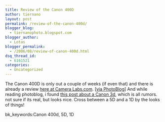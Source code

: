 ```yaml
---
title: Review of the Canon 400D
author: tiernano
layout: post
permalink: /review-of-the-canon-400d/
blogger_blog:
  - tiernanophoto.blogspot.com
blogger_author:
  - Lotas
blogger_permalink:
  - /2006/08/review-of-canon-400d.html
dsq_thread_id:
  - 6161521
categories:
  - Uncategorized
---
```

The Canon 400D is only out a couple of weeks (if even that) and there is already a review [here at Camera Labs.com][1]. [[via PhotoBlog][2]] And while reading photoblog, i found [this post about a Canon 3d][3], which is all rumors. not sure if its real, but looks nice. Cross between a 5D and a 1D by the looks of things!

bk_keywords:Canon 400d, 5D, 1D

 [1]: http://www.cameralabs.com/reviews/Canon400D/
 [2]: http://www.livingroom.org.au/photolog/reviews/canon_eos_400d_digital_rebel_xti_review_at_camera_labs.php
 [3]: http://www.livingroom.org.au/photolog/reviews/canon/canon_eos_3d.php